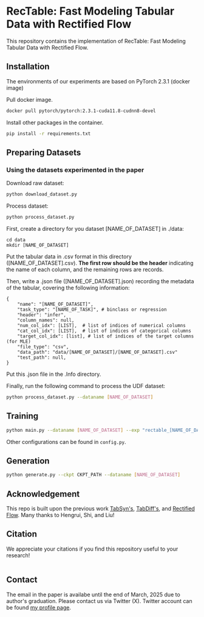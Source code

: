 # RecTable: Fast Modeling Tabular Data with Rectified Flow

This repository contains the implementation of RecTable: Fast Modeling Tabular Data with Rectified Flow.


## Installation
The environments of our experiments are based on PyTorch 2.3.1 (docker image)

Pull docker image.

```bash
docker pull pytorch/pytorch:2.3.1-cuda11.8-cudnn8-devel
```

Install other packages in the container.
```bash
pip install -r requirements.txt
```

## Preparing Datasets
### Using the datasets experimented in the paper
Download raw dataset:

```bash
python download_dataset.py
```

Process dataset:
```bash
python process_dataset.py
```

First, create a directory for you dataset [NAME_OF_DATASET] in ./data:
```
cd data
mkdir [NAME_OF_DATASET]
```

Put the tabular data in .csv format in this directory ([NAME_OF_DATASET].csv). **The first row should be the header** indicating the name of each column, and the remaining rows are records.

Then, write a .json file ([NAME_OF_DATASET].json) recording the metadata of the tabular, covering the following information:
```
{
    "name": "[NAME_OF_DATASET]",
    "task_type": "[NAME_OF_TASK]", # binclass or regression
    "header": "infer",
    "column_names": null,
    "num_col_idx": [LIST],  # list of indices of numerical columns
    "cat_col_idx": [LIST],  # list of indices of categorical columns
    "target_col_idx": [list], # list of indices of the target columns (for MLE)
    "file_type": "csv",
    "data_path": "data/[NAME_OF_DATASET]/[NAME_OF_DATASET].csv"
    "test_path": null,
}
```
Put this .json file in the .Info directory.

Finally, run the following command to process the UDF dataset:

```bash
python process_dataset.py --dataname [NAME_OF_DATASET]
```

## Training 

```bash
python main.py --dataname [NAME_OF_DATASET] --exp "rectable_[NAME_OF_DATASET]"
```

Other configurations can be found in `config.py`.

## Generation

```bash
python generate.py --ckpt CKPT_PATH --dataname [NAME_OF_DATASET] 
```

## Acknowledgement
This repo is built upon the previous work [TabSyn's](https://github.com/amazon-science/tabsyn), [TabDiff's](https://github.com/MinkaiXu/TabDiff), and [Rectified Flow](https://github.com/gnobitab/RectifiedFlow). Many thanks to Hengrui, Shi, and Liu!

## Citation
We appreciate your citations if you find this repository useful to your research!

```bibtex

```

## Contact
The email in the paper is availabe until the end of March, 2025 due to author's graduation. Please contact us via Twitter (X). Twitter account can be found [my profile page](https://github.com/fmp453).
